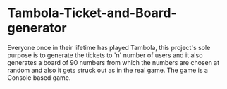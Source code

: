 # Tambola-Ticket-and-Board-generator
Everyone once in their lifetime has played Tambola, this project's sole purpose is to generate the tickets to 'n' number of users and it also generates a board of 90 numbers from which the numbers are chosen at random and also it gets struck out as in the real game. The game is a Console based game.
